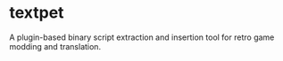# textpet
A plugin-based binary script extraction and insertion tool for retro game modding and translation.
